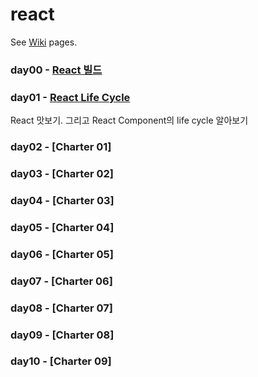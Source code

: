 # react

See [Wiki](https://github.com/studye/react/wiki) pages.

### day00 - [React 빌드](https://github.com/studye/react/wiki/React-%EB%B9%8C%EB%93%9C%ED%95%98%EA%B8%B0)

### day01 - [React Life Cycle](https://github.com/studye/react/wiki/React-Life-Cycle) 
React 맛보기. 그리고 React Component의 life cycle 알아보기

### day02 - [Charter 01]

### day03 - [Charter 02]

### day04 - [Charter 03]

### day05 - [Charter 04]

### day06 - [Charter 05]

### day07 - [Charter 06]

### day08 - [Charter 07]

### day09 - [Charter 08]

### day10 - [Charter 09]
